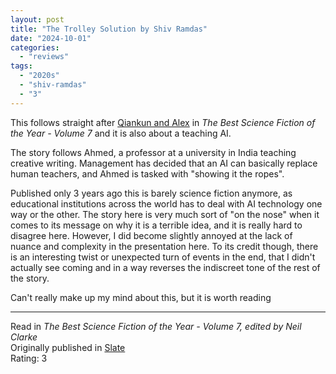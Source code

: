```yaml
---
layout: post
title: "The Trolley Solution by Shiv Ramdas"
date: "2024-10-01"
categories:
  - "reviews"
tags:
  - "2020s"
  - "shiv-ramdas"
  - "3"
---
```


This follows straight after [Qiankun and Alex](https://shortsfreviews.com/2024/09/12/qiankun-and-alex-by-hao-jingfang/) in _The Best Science Fiction of the Year - Volume 7_ and it is also about a teaching AI.

The story follows Ahmed, a professor at a university in India teaching creative writing.
Management has decided that an AI can basically replace human teachers, and Ahmed is tasked with "showing it the ropes".

Published only 3 years ago this is barely science fiction anymore, as educational institutions across the world has to deal with AI technology one way or the other.
The story here is very much sort of "on the nose" when it comes to its message on why it is a terrible idea, and it is really hard to disagree here. However, I did become slightly annoyed at the lack of nuance and complexity in the presentation here. To its credit though, there is an interesting twist or unexpected turn of events in the end, that I didn't actually see coming and in a way reverses the indiscreet tone of the rest of the story.

Can't really make up my mind about this, but it is worth reading

* * *

Read in _The Best Science Fiction of the Year - Volume 7, edited by Neil Clarke_\
Originally published in [Slate](https://slate.com/technology/2021/03/trolley-solution-shiv-ramdas-short-story.html)\
Rating: 3
